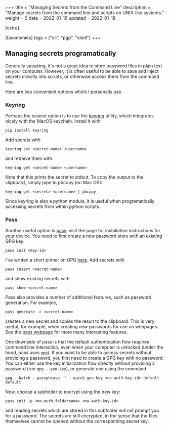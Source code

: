 +++
title = "Managing Secrets from the Command Line"
description = "Manage secrets from the command line and scripts on UNIX-like systems."
weight = 0
date = 2022-01-16
updated = 2022-01-18

[extra]

[taxonomies]
tags = ["cli", "pgp", "shell"]
+++
## Managing secrets programatically
Generally speaking, it's not a great idea to store password files in plain text on your computer.
However, it is often useful to be able to save and inject secrets directly into scripts, or otherwise access them from the command line.

Here are two convenient options which I personally use.

### Keyring
Perhaps the easiest option is to use the [keyring](https://pypi.org/project/keyring/) utility, which integrates nicely with the MacOS keychain.
Install it with
```
pip install keyring
```
Add secrets with
```
keyring set <secret-name> <username>
```
and retrieve them with
```
keyring get <secret-name> <username>
```
Note that this prints the secret to stdout.
To copy the output to the clipboard, simply pipe to pbcopy (on Mac OS):
```
keyring get <secret> <username> | pbcopy
```
Since keyring is also a python module, it is useful when programatically accessing secrets from within python scripts.

### Pass
Another useful option is [pass](https://www.passwordstore.org/): visit the page for installation instructions for your device.
You need to first create a new password store with an existing GPG key:
```
pass init <key-id>
```
I've written a short primer on GPG [here](@/writing/sharing_secrets_with_gnupg.md).
Add secrets with
```
pass insert <secret-name>
```
and show existing secrets with
```
pass show <secret-name>
```

Pass also provides a number of additional features, such as password generation.
For example,
```
pass generate -c <secret-name>
```
creates a new secret and copies the result to the clipboard.
This is very useful, for example, when creating new passwords for use on webpages.
See the [pass webpage](https://www.passwordstore.org/) for more many interesting features.

One downside of pass is that the default authentication flow requires command line interaction, even when your computer is unlocked (under the hood, pass uses `gpg`).
If you want to be able to access secrets without providing a password, you first need to create a GPG key with no password.
You can either use the key initialization flow directly without providing a password (run `gpg --gen-key`), or generate one using the command
```
gpg --batch --passphrase '' --quick-gen-key <no-auth-key-id> default default
```
Now, choose a subfolder to encrypt using the new key:
```
pass init -p <no-auth-foldername> <no-auth-key-id>
```
and reading secrets which are stored in this subfolder will not prompt you for a password.
The secrets are still encrypted, in the sense that the files themselves cannot be opened without the corresponding secret key.

